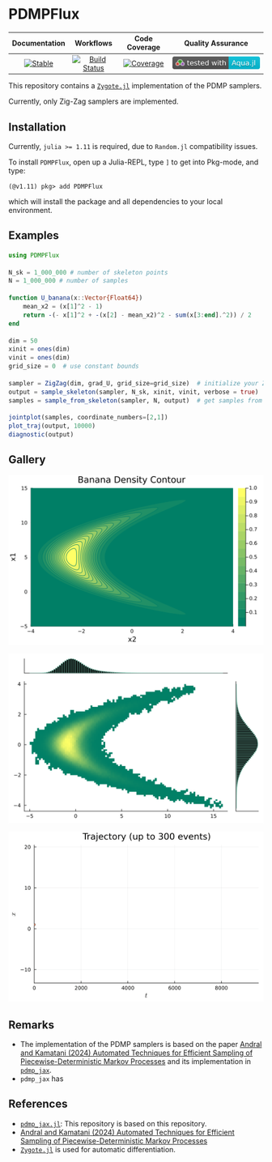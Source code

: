 # PDMPFlux

| Documentation | Workflows | Code Coverage | Quality Assurance |
|:-------------:|:---------:|:-------------:|:-----------------:|
| [![Stable](https://img.shields.io/badge/docs-stable-blue.svg)](https://162348.github.io/PDMPFlux.jl/stable/) | [![Build Status](https://github.com/162348/PDMPFlux.jl/actions/workflows/CI.yml/badge.svg?branch=main)](https://github.com/162348/PDMPFlux.jl/actions/workflows/CI.yml?query=branch%3Amain) | [![Coverage](https://codecov.io/gh/162348/PDMPFlux.jl/branch/main/graph/badge.svg)](https://codecov.io/gh/162348/PDMPFlux.jl) | [![Aqua QA](https://raw.githubusercontent.com/JuliaTesting/Aqua.jl/master/badge.svg)](https://github.com/JuliaTesting/Aqua.jl) |

This repository contains a [`Zygote.jl`](https://github.com/FluxML/Zygote.jl) implementation of the PDMP samplers.

Currently, only Zig-Zag samplers are implemented.

## Installation

Currently, `julia >= 1.11` is required, due to `Random.jl` compatibility issues.

To install `PDMPFlux`, open up a Julia-REPL, type `]` to get into Pkg-mode, and type:

```julia-repl
(@v1.11) pkg> add PDMPFlux
```

which will install the package and all dependencies to your local environment.

## Examples

```julia
using PDMPFlux

N_sk = 1_000_000 # number of skeleton points
N = 1_000_000 # number of samples

function U_banana(x::Vector{Float64})
    mean_x2 = (x[1]^2 - 1)
    return -(- x[1]^2 + -(x[2] - mean_x2)^2 - sum(x[3:end].^2)) / 2
end

dim = 50
xinit = ones(dim)
vinit = ones(dim)
grid_size = 0  # use constant bounds

sampler = ZigZag(dim, grad_U, grid_size=grid_size)  # initialize your Zig-Zag sampler
output = sample_skeleton(sampler, N_sk, xinit, vinit, verbose = true)  # simulate skeleton points
samples = sample_from_skeleton(sampler, N, output)  # get samples from the skeleton points

jointplot(samples, coordinate_numbers=[2,1])
plot_traj(output, 10000)
diagnostic(output)
```

## Gallery

![](assets/banana_density.svg)

![](assets/banana_jointplot.svg)

![](assets/Cauchy1D.gif)

## Remarks

- The implementation of the PDMP samplers is based on the paper [Andral and Kamatani (2024) Automated Techniques for Efficient Sampling of Piecewise-Deterministic Markov Processes](https://arxiv.org/abs/2408.03682) and its implementation in [`pdmp_jax`](https://github.com/charlyandral/pdmp_jax).
- `pdmp_jax` has 

## References

* [`pdmp_jax.jl`](https://github.com/charlyandral/pdmp_jax): This repository is based on this repository.
* [Andral and Kamatani (2024) Automated Techniques for Efficient Sampling of Piecewise-Deterministic Markov Processes](https://arxiv.org/abs/2408.03682)
* [`Zygote.jl`](https://github.com/FluxML/Zygote.jl) is used for automatic differentiation.
